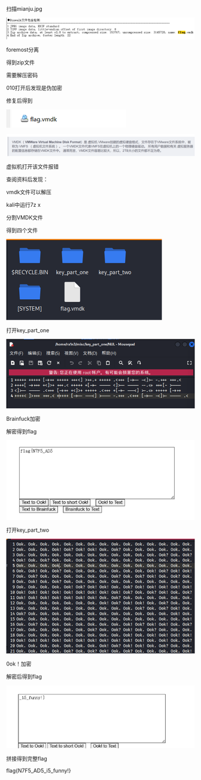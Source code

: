扫描mianju.jpg

![image-20250327203335220](./assets/image-20250327203335220.png)

foremost分离

得到zip文件

需要解压密码

010打开后发现是伪加密

修复后得到

![image-20250327203340979](./assets/image-20250327203340979.png)

![image-20250327203342499](./assets/image-20250327203342499.png)

虚拟机打开该文件报错

查阅资料后发现：

vmdk文件可以解压

kali中运行7z x

分割VMDK文件

得到四个文件

![image-20250327203402241](./assets/image-20250327203402241.png)

打开key_part_one

![image-20250327203409784](./assets/image-20250327203409784.png)

Brainfuck加密

解密得到flag

![image-20250327203416798](./assets/image-20250327203416798.png)

打开key_part_two

![image-20250327203421545](./assets/image-20250327203421545.png)

0ok！加密

解密后得到flag

![image-20250327203426032](./assets/image-20250327203426032.png)

拼接得到完整flag

 

flag{N7F5_AD5_i5_funny!}